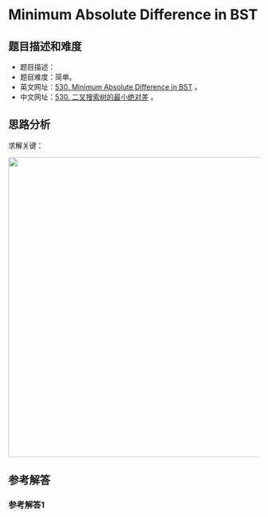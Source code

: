 # Minimum Absolute Difference in BST

## 题目描述和难度
+ 题目描述：
+ 题目难度：简单。
+ 英文网址：[530. Minimum Absolute Difference in BST](https://leetcode.com/problems/minimum-absolute-difference-in-bst/description/)  。
+ 中文网址：[530. 二叉搜索树的最小绝对差](https://leetcode-cn.com/problems/minimum-absolute-difference-in-bst/description/)  。
## 思路分析
求解关键：

<img src="https://liweiwei1419.github.io/images/leetcode-solution/" width="600">

## 参考解答
### 参考解答1

```java

```